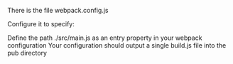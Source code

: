 There is the file webpack.config.js

Configure it to specify:

Define the path ./src/main.js as an entry property in your webpack configuration
Your configuration should output a single build.js file into the pub directory
